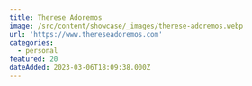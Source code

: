```yaml
---
title: Therese Adoremos
image: /src/content/showcase/_images/therese-adoremos.webp
url: 'https://www.thereseadoremos.com'
categories:
  - personal
featured: 20
dateAdded: 2023-03-06T18:09:38.000Z
---
```


